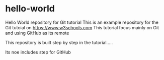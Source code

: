 # hello-world
Hello World repository for Git tutorial
This is an example repository for the Git tutoial on https://www.w3schools.com
This tutorial focus mainly on Git and using GitHub as its remote

This repository is built step by step in the tutorial.....

Its noe includes step for GitHub


